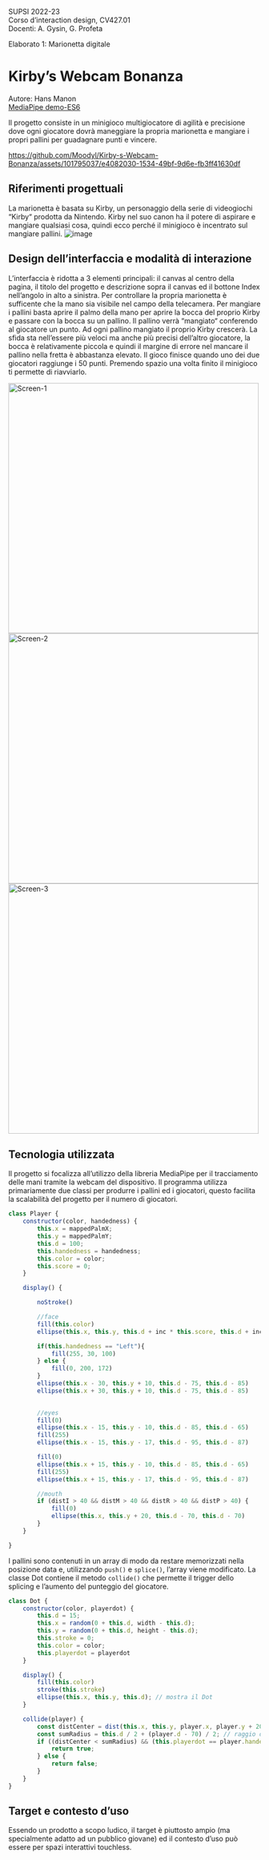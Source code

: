 SUPSI 2022-23  
Corso d’interaction design, CV427.01  
Docenti: A. Gysin, G. Profeta  

Elaborato 1: Marionetta digitale

# Kirby’s Webcam Bonanza
Autore: Hans Manon  
[MediaPipe demo-ES6](https://ixd-supsi.github.io/2023/esempi/mp_hands/es6/1_landmarks)

Il progetto consiste in un minigioco multigiocatore di agilità e precisione dove ogni giocatore dovrà maneggiare la propria marionetta e mangiare i propri pallini per guadagnare punti e vincere.

https://github.com/Moodyl/Kirby-s-Webcam-Bonanza/assets/101795037/e4082030-1534-49bf-9d6e-fb3ff41630df

## Riferimenti progettuali
La marionetta è basata su Kirby, un personaggio della serie di videogiochi “Kirby“ prodotta da Nintendo.
Kirby nel suo canon ha il potere di aspirare e mangiare qualsiasi cosa, quindi ecco perché il minigioco è incentrato sul mangiare pallini.
![image](https://github.com/Moodyl/Kirby-s-Webcam-Bonanza/assets/101795037/57642b77-39c1-4f2e-8c5e-42481b5dd4ec)


## Design dell’interfaccia e modalità di interazione
L’interfaccia è ridotta a 3 elementi principali: il canvas al centro della pagina, il titolo del progetto e descrizione sopra il canvas ed il bottone Index nell’angolo in alto a sinistra.
Per controllare la propria marionetta è sufficente che la mano sia visibile nel campo della telecamera.
Per mangiare i pallini basta aprire il palmo della mano per aprire la bocca del proprio Kirby e passare con la bocca su un pallino. Il pallino verrà “mangiato“ conferendo al giocatore un punto.
Ad ogni pallino mangiato il proprio Kirby crescerà.
La sfida sta nell’essere più veloci ma anche più precisi dell’altro giocatore, la bocca è relativamente piccola e quindi il margine di errore nel mancare il pallino nella fretta è abbastanza elevato.
Il gioco finisce quando uno dei due giocatori raggiunge i 50 punti. Premendo spazio una volta finito il minigioco ti permette di riavviarlo.

<img width="500" alt="Screen-1" src="https://github.com/Moodyl/Kirby-s-Webcam-Bonanza/assets/101795037/e280e9da-ee41-47dc-bb4b-9736de9ab639">
<img width="500" alt="Screen-2" src="https://github.com/Moodyl/Kirby-s-Webcam-Bonanza/assets/101795037/59bff371-fee5-4b99-9655-e3c7ec4745df">
<img width="500" alt="Screen-3" src="https://github.com/Moodyl/Kirby-s-Webcam-Bonanza/assets/101795037/b7780a30-0771-4fe7-8b49-75f1538422a5">


## Tecnologia utilizzata
Il progetto si focalizza all’utilizzo della libreria MediaPipe per il tracciamento delle mani tramite la webcam del dispositivo.
Il programma utilizza primariamente due classi per produrre i pallini ed i giocatori, questo facilita la scalabilità del progetto per il numero di giocatori.

```js
class Player {
	constructor(color, handedness) {
		this.x = mappedPalmX;
		this.y = mappedPalmY;
		this.d = 100;
		this.handedness = handedness;
		this.color = color;
		this.score = 0;
	}

	display() {

		noStroke()

		//face
		fill(this.color)
		ellipse(this.x, this.y, this.d + inc * this.score, this.d + inc * this.score)

		if(this.handedness == "Left"){
			fill(255, 30, 100)
		} else {
			fill(0, 200, 172)
		}
		ellipse(this.x - 30, this.y + 10, this.d - 75, this.d - 85)
		ellipse(this.x + 30, this.y + 10, this.d - 75, this.d - 85)
		

		//eyes
		fill(0)
		ellipse(this.x - 15, this.y - 10, this.d - 85, this.d - 65)
		fill(255)
		ellipse(this.x - 15, this.y - 17, this.d - 95, this.d - 87)

		fill(0)
		ellipse(this.x + 15, this.y - 10, this.d - 85, this.d - 65)
		fill(255)
		ellipse(this.x + 15, this.y - 17, this.d - 95, this.d - 87)

		//mouth
		if (distI > 40 && distM > 40 && distR > 40 && distP > 40) {
			fill(0)
			ellipse(this.x, this.y + 20, this.d - 70, this.d - 70)
		}
	}

}
```



I pallini sono contenuti in un array di modo da restare memorizzati nella posizione data e, utilizzando `push()` e `splice()`, l’array viene modificato.
La classe Dot contiene il metodo `collide()` che permette il trigger dello splicing e l’aumento del punteggio del giocatore.



```js
class Dot {
	constructor(color, playerdot) {
		this.d = 15;
		this.x = random(0 + this.d, width - this.d);
		this.y = random(0 + this.d, height - this.d);
		this.stroke = 0;
		this.color = color;
		this.playerdot = playerdot
	}

	display() {
		fill(this.color)
		stroke(this.stroke)
		ellipse(this.x, this.y, this.d); // mostra il Dot
	}

	collide(player) {
		const distCenter = dist(this.x, this.y, player.x, player.y + 20);
		const sumRadius = this.d / 2 + (player.d - 70) / 2; // raggio della bocca
		if ((distCenter < sumRadius) && (this.playerdot == player.handedness) && (distI > 40 && distM > 40 && distR > 40 && distP > 40)) {
			return true;
		} else {
			return false;
		}
	}
}
```



## Target e contesto d’uso
Essendo un prodotto a scopo ludico, il target è piuttosto ampio (ma specialmente adatto ad un pubblico giovane) ed il contesto d’uso può essere per spazi interattivi touchless.
